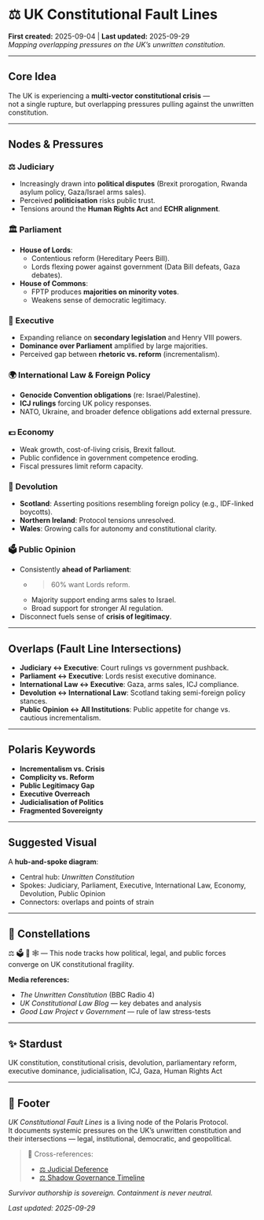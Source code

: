 # ⚖️ UK Constitutional Fault Lines  
**First created:** 2025-09-04 | **Last updated:** 2025-09-29  
*Mapping overlapping pressures on the UK’s unwritten constitution.*

---

## Core Idea  
The UK is experiencing a **multi-vector constitutional crisis** —  
not a single rupture, but overlapping pressures pulling against the unwritten constitution.  

---

## Nodes & Pressures  

### ⚖️ Judiciary  
- Increasingly drawn into **political disputes** (Brexit prorogation, Rwanda asylum policy, Gaza/Israel arms sales).  
- Perceived **politicisation** risks public trust.  
- Tensions around the **Human Rights Act** and **ECHR alignment**.  

### 🏛️ Parliament  
- **House of Lords**:  
  - Contentious reform (Hereditary Peers Bill).  
  - Lords flexing power against government (Data Bill defeats, Gaza debates).  
- **House of Commons**:  
  - FPTP produces **majorities on minority votes**.  
  - Weakens sense of democratic legitimacy.  

### 👑 Executive  
- Expanding reliance on **secondary legislation** and Henry VIII powers.  
- **Dominance over Parliament** amplified by large majorities.  
- Perceived gap between **rhetoric vs. reform** (incrementalism).  

### 🌍 International Law & Foreign Policy  
- **Genocide Convention obligations** (re: Israel/Palestine).  
- **ICJ rulings** forcing UK policy responses.  
- NATO, Ukraine, and broader defence obligations add external pressure.  

### 💷 Economy  
- Weak growth, cost-of-living crisis, Brexit fallout.  
- Public confidence in government competence eroding.  
- Fiscal pressures limit reform capacity.  

### 🏴 Devolution  
- **Scotland**: Asserting positions resembling foreign policy (e.g., IDF-linked boycotts).  
- **Northern Ireland**: Protocol tensions unresolved.  
- **Wales**: Growing calls for autonomy and constitutional clarity.  

### 🗳️ Public Opinion  
- Consistently **ahead of Parliament**:  
  - >60% want Lords reform.  
  - Majority support ending arms sales to Israel.  
  - Broad support for stronger AI regulation.  
- Disconnect fuels sense of **crisis of legitimacy**.  

---

## Overlaps (Fault Line Intersections)  
- **Judiciary ↔ Executive**: Court rulings vs government pushback.  
- **Parliament ↔ Executive**: Lords resist executive dominance.  
- **International Law ↔ Executive**: Gaza, arms sales, ICJ compliance.  
- **Devolution ↔ International Law**: Scotland taking semi-foreign policy stances.  
- **Public Opinion ↔ All Institutions**: Public appetite for change vs. cautious incrementalism.  

---

## Polaris Keywords  
- **Incrementalism vs. Crisis**  
- **Complicity vs. Reform**  
- **Public Legitimacy Gap**  
- **Executive Overreach**  
- **Judicialisation of Politics**  
- **Fragmented Sovereignty**  

---

## Suggested Visual  
A **hub-and-spoke diagram**:  
- Central hub: *Unwritten Constitution*  
- Spokes: Judiciary, Parliament, Executive, International Law, Economy, Devolution, Public Opinion  
- Connectors: overlaps and points of strain  

---

## 🌌 Constellations  
⚖️ 🗳️ 🧭 🕸️ — This node tracks how political, legal, and public forces converge on UK constitutional fragility.

**Media references:**  
- *The Unwritten Constitution* (BBC Radio 4)  
- *UK Constitutional Law Blog* — key debates and analysis  
- *Good Law Project v Government* — rule of law stress-tests  

---

## ✨ Stardust  
UK constitution, constitutional crisis, devolution, parliamentary reform, executive dominance, judicialisation, ICJ, Gaza, Human Rights Act

---

## 🏮 Footer  

*UK Constitutional Fault Lines* is a living node of the Polaris Protocol.  
It documents systemic pressures on the UK’s unwritten constitution and their intersections — legal, institutional, democratic, and geopolitical.

> 📡 Cross-references:  
> - [⚖️ Judicial Deference](./⚖️_judicial_deference.md)  
> - [⚖️ Shadow Governance Timeline](./⚖️_shadow_governance_timeline.md)

*Survivor authorship is sovereign. Containment is never neutral.*  

_Last updated: 2025-09-29_
